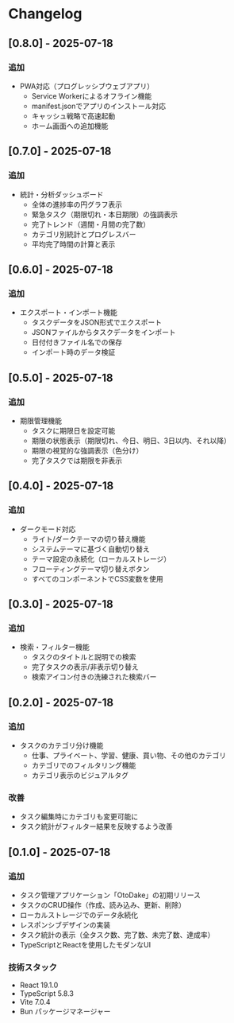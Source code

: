 # Changelog

## [0.8.0] - 2025-07-18

### 追加
- PWA対応（プログレッシブウェブアプリ）
  - Service Workerによるオフライン機能
  - manifest.jsonでアプリのインストール対応
  - キャッシュ戦略で高速起動
  - ホーム画面への追加機能

## [0.7.0] - 2025-07-18

### 追加
- 統計・分析ダッシュボード
  - 全体の進捗率の円グラフ表示
  - 緊急タスク（期限切れ・本日期限）の強調表示
  - 完了トレンド（週間・月間の完了数）
  - カテゴリ別統計とプログレスバー
  - 平均完了時間の計算と表示

## [0.6.0] - 2025-07-18

### 追加
- エクスポート・インポート機能
  - タスクデータをJSON形式でエクスポート
  - JSONファイルからタスクデータをインポート
  - 日付付きファイル名での保存
  - インポート時のデータ検証

## [0.5.0] - 2025-07-18

### 追加
- 期限管理機能
  - タスクに期限日を設定可能
  - 期限の状態表示（期限切れ、今日、明日、3日以内、それ以降）
  - 期限の視覚的な強調表示（色分け）
  - 完了タスクでは期限を非表示

## [0.4.0] - 2025-07-18

### 追加
- ダークモード対応
  - ライト/ダークテーマの切り替え機能
  - システムテーマに基づく自動切り替え
  - テーマ設定の永続化（ローカルストレージ）
  - フローティングテーマ切り替えボタン
  - すべてのコンポーネントでCSS変数を使用

## [0.3.0] - 2025-07-18

### 追加
- 検索・フィルター機能
  - タスクのタイトルと説明での検索
  - 完了タスクの表示/非表示切り替え
  - 検索アイコン付きの洗練された検索バー

## [0.2.0] - 2025-07-18

### 追加
- タスクのカテゴリ分け機能
  - 仕事、プライベート、学習、健康、買い物、その他のカテゴリ
  - カテゴリでのフィルタリング機能
  - カテゴリ表示のビジュアルタグ

### 改善
- タスク編集時にカテゴリも変更可能に
- タスク統計がフィルター結果を反映するよう改善

## [0.1.0] - 2025-07-18

### 追加
- タスク管理アプリケーション「OtoDake」の初期リリース
- タスクのCRUD操作（作成、読み込み、更新、削除）
- ローカルストレージでのデータ永続化
- レスポンシブデザインの実装
- タスク統計の表示（全タスク数、完了数、未完了数、達成率）
- TypeScriptとReactを使用したモダンなUI

### 技術スタック
- React 19.1.0
- TypeScript 5.8.3
- Vite 7.0.4
- Bun パッケージマネージャー